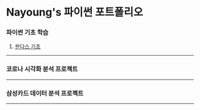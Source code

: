 # **Nayoung's 파이썬 포트폴리오**



### 파이썬 기초 학습   
1. [판다스 기초](pandas(1).html)
* * *

### 코로나 시각화 분석 프로젝트   
* * *

### 삼성카드 데이터 분석 프로젝트   
* * *

